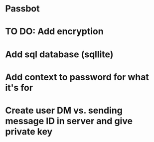 # Passbot
# TO DO: Add encryption
# Add sql database (sqllite)
# Add context to password for what it's for
# Create user DM vs. sending message ID in server and give private key